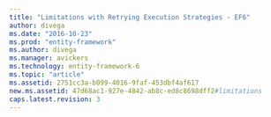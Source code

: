 ```yaml
---
title: "Limitations with Retrying Execution Strategies - EF6"
author: divega
ms.date: "2016-10-23"
ms.prod: "entity-framework"
ms.author: divega
ms.manager: avickers
ms.technology: entity-framework-6
ms.topic: "article"
ms.assetid: 2751cc3a-b099-4016-9faf-453dbf4af617
new.ms.assetid: 47d68ac1-927e-4842-ab8c-ed8c8698dff2#limitations
caps.latest.revision: 3
---
```


